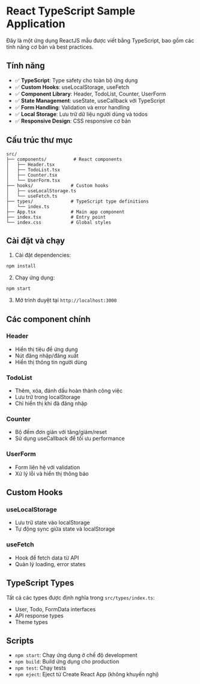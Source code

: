 # React TypeScript Sample Application

Đây là một ứng dụng ReactJS mẫu được viết bằng TypeScript, bao gồm các tính năng cơ bản và best practices.

## Tính năng

- ✅ **TypeScript**: Type safety cho toàn bộ ứng dụng
- ✅ **Custom Hooks**: useLocalStorage, useFetch
- ✅ **Component Library**: Header, TodoList, Counter, UserForm
- ✅ **State Management**: useState, useCallback với TypeScript
- ✅ **Form Handling**: Validation và error handling
- ✅ **Local Storage**: Lưu trữ dữ liệu người dùng và todos
- ✅ **Responsive Design**: CSS responsive cơ bản

## Cấu trúc thư mục

```
src/
├── components/          # React components
│   ├── Header.tsx
│   ├── TodoList.tsx
│   ├── Counter.tsx
│   └── UserForm.tsx
├── hooks/              # Custom hooks
│   ├── useLocalStorage.ts
│   └── useFetch.ts
├── types/              # TypeScript type definitions
│   └── index.ts
├── App.tsx             # Main app component
├── index.tsx           # Entry point
└── index.css           # Global styles
```

## Cài đặt và chạy

1. Cài đặt dependencies:
```bash
npm install
```

2. Chạy ứng dụng:
```bash
npm start
```

3. Mở trình duyệt tại `http://localhost:3000`

## Các component chính

### Header
- Hiển thị tiêu đề ứng dụng
- Nút đăng nhập/đăng xuất
- Hiển thị thông tin người dùng

### TodoList
- Thêm, xóa, đánh dấu hoàn thành công việc
- Lưu trữ trong localStorage
- Chỉ hiển thị khi đã đăng nhập

### Counter
- Bộ đếm đơn giản với tăng/giảm/reset
- Sử dụng useCallback để tối ưu performance

### UserForm
- Form liên hệ với validation
- Xử lý lỗi và hiển thị thông báo

## Custom Hooks

### useLocalStorage
- Lưu trữ state vào localStorage
- Tự động sync giữa state và localStorage

### useFetch
- Hook để fetch data từ API
- Quản lý loading, error states

## TypeScript Types

Tất cả các types được định nghĩa trong `src/types/index.ts`:
- User, Todo, FormData interfaces
- API response types
- Theme types

## Scripts

- `npm start`: Chạy ứng dụng ở chế độ development
- `npm build`: Build ứng dụng cho production
- `npm test`: Chạy tests
- `npm eject`: Eject từ Create React App (không khuyến nghị)
